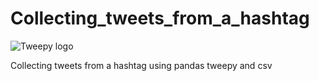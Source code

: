 # Collecting_tweets_from_a_hashtag

![Tweepy logo](/assets/3d-hashtag2470.png)

Collecting tweets from a hashtag using pandas tweepy and csv
